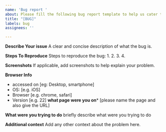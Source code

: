 ```yaml
---
name: 'Bug report '
about: Please fill the following bug report template to help us cater to it better
title: "[BUG]"
labels: bug
assignees: ''

---
```


**Describe Your issue**
A clear and concise description of what the bug is.

**Steps To Reproduce**
Steps to reproduce the bug:
1. 
2. 
3. 
4. 

**Screenshots**
If applicable, add screenshots to help explain your problem.

**Browser Info**
 - accessed on [eg: Desktop, smartphone]
 - OS: [e.g. iOS]
 - Browser [e.g. chrome, safari]
 - Version [e.g. 22]
**what page were you on***
[please name the page and also give the URL]

**What were you trying to do**
briefly describe what were you trying to do

**Additional context**
Add any other context about the problem here.
